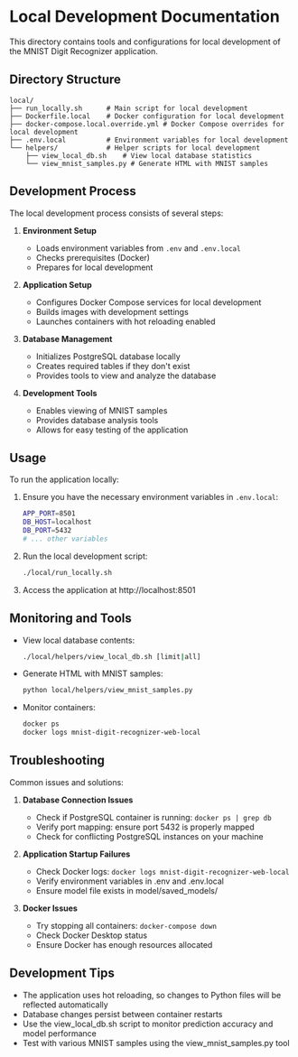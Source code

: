 # Local Development Documentation

This directory contains tools and configurations for local development of the MNIST Digit Recognizer application.

## Directory Structure

```
local/
├── run_locally.sh      # Main script for local development
├── Dockerfile.local    # Docker configuration for local development
├── docker-compose.local.override.yml # Docker Compose overrides for local development
├── .env.local          # Environment variables for local development
└── helpers/            # Helper scripts for local development
    ├── view_local_db.sh    # View local database statistics
    └── view_mnist_samples.py # Generate HTML with MNIST samples
```

## Development Process

The local development process consists of several steps:

1. **Environment Setup**
   - Loads environment variables from `.env` and `.env.local`
   - Checks prerequisites (Docker)
   - Prepares for local development

2. **Application Setup**
   - Configures Docker Compose services for local development
   - Builds images with development settings
   - Launches containers with hot reloading enabled

3. **Database Management**
   - Initializes PostgreSQL database locally
   - Creates required tables if they don't exist
   - Provides tools to view and analyze the database

4. **Development Tools**
   - Enables viewing of MNIST samples
   - Provides database analysis tools
   - Allows for easy testing of the application

## Usage

To run the application locally:

1. Ensure you have the necessary environment variables in `.env.local`:
   ```bash
   APP_PORT=8501
   DB_HOST=localhost
   DB_PORT=5432
   # ... other variables
   ```

2. Run the local development script:
   ```bash
   ./local/run_locally.sh
   ```

3. Access the application at http://localhost:8501

## Monitoring and Tools

- View local database contents:
  ```bash
  ./local/helpers/view_local_db.sh [limit|all]
  ```

- Generate HTML with MNIST samples:
  ```bash
  python local/helpers/view_mnist_samples.py
  ```

- Monitor containers:
  ```bash
  docker ps
  docker logs mnist-digit-recognizer-web-local
  ```

## Troubleshooting

Common issues and solutions:

1. **Database Connection Issues**
   - Check if PostgreSQL container is running: `docker ps | grep db`
   - Verify port mapping: ensure port 5432 is properly mapped
   - Check for conflicting PostgreSQL instances on your machine

2. **Application Startup Failures**
   - Check Docker logs: `docker logs mnist-digit-recognizer-web-local`
   - Verify environment variables in .env and .env.local
   - Ensure model file exists in model/saved_models/

3. **Docker Issues**
   - Try stopping all containers: `docker-compose down`
   - Check Docker Desktop status
   - Ensure Docker has enough resources allocated

## Development Tips

- The application uses hot reloading, so changes to Python files will be reflected automatically
- Database changes persist between container restarts
- Use the view_local_db.sh script to monitor prediction accuracy and model performance
- Test with various MNIST samples using the view_mnist_samples.py tool 